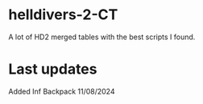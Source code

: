 # helldivers-2-CT
A lot of HD2 merged tables with the best scripts I found.

# Last updates
Added Inf Backpack 11/08/2024
